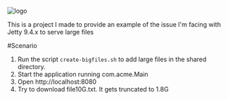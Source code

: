 ![logo](https://app.codeship.com/projects/908ff6d0-8c50-0137-c653-5ef8f12921fc/status?branch=master)

This is a project I made to provide an example of the issue I'm facing with Jetty 9.4.x to serve large files

#Scenario 

1. Run the script `create-bigfiles.sh` to add large files in the shared directory.
2. Start the application running com.acme.Main
3. Open http://localhost:8080
4. Try to download file10G.txt. It gets truncated to 1.8G
